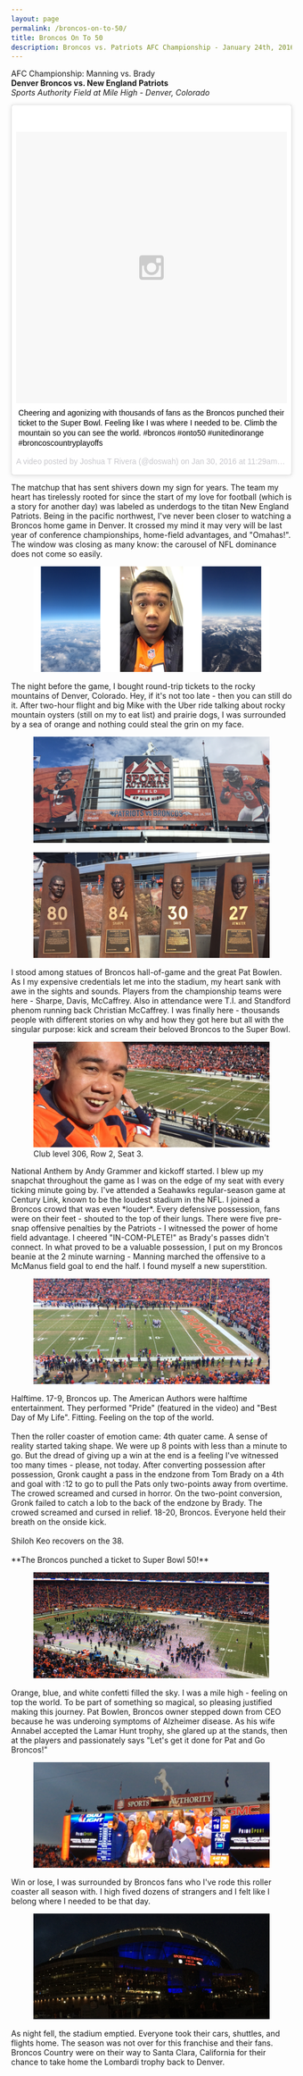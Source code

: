 ```yaml
---
layout: page
permalink: /broncos-on-to-50/
title: Broncos On To 50
description: Broncos vs. Patriots AFC Championship - January 24th, 2016
---
```


AFC Championship: Manning vs. Brady
<br>
**Denver Broncos vs. New England Patriots**
<br>
*Sports Authority Field at Mile High - Denver, Colorado*

<blockquote class="instagram-media" data-instgrm-captioned data-instgrm-version="6" style=" background:#FFF; border:0; border-radius:3px; box-shadow:0 0 1px 0 rgba(0,0,0,0.5),0 1px 10px 0 rgba(0,0,0,0.15); margin: 1px; max-width:658px; padding:0; width:99.375%; width:-webkit-calc(100% - 2px); width:calc(100% - 2px);"><div style="padding:8px;"> <div style=" background:#F8F8F8; line-height:0; margin-top:40px; padding:50.0% 0; text-align:center; width:100%;"> <div style=" background:url(data:image/png;base64,iVBORw0KGgoAAAANSUhEUgAAACwAAAAsCAMAAAApWqozAAAAGFBMVEUiIiI9PT0eHh4gIB4hIBkcHBwcHBwcHBydr+JQAAAACHRSTlMABA4YHyQsM5jtaMwAAADfSURBVDjL7ZVBEgMhCAQBAf//42xcNbpAqakcM0ftUmFAAIBE81IqBJdS3lS6zs3bIpB9WED3YYXFPmHRfT8sgyrCP1x8uEUxLMzNWElFOYCV6mHWWwMzdPEKHlhLw7NWJqkHc4uIZphavDzA2JPzUDsBZziNae2S6owH8xPmX8G7zzgKEOPUoYHvGz1TBCxMkd3kwNVbU0gKHkx+iZILf77IofhrY1nYFnB/lQPb79drWOyJVa/DAvg9B/rLB4cC+Nqgdz/TvBbBnr6GBReqn/nRmDgaQEej7WhonozjF+Y2I/fZou/qAAAAAElFTkSuQmCC); display:block; height:44px; margin:0 auto -44px; position:relative; top:-22px; width:44px;"></div></div> <p style=" margin:8px 0 0 0; padding:0 4px;"> <a href="https://www.instagram.com/p/BBLMoqPpiln/" style=" color:#000; font-family:Arial,sans-serif; font-size:14px; font-style:normal; font-weight:normal; line-height:17px; text-decoration:none; word-wrap:break-word;" target="_blank">Cheering and agonizing with thousands of fans as the Broncos punched their ticket to the Super Bowl. Feeling like I was where I needed to be. Climb the mountain so you can see the world. #broncos #onto50 #unitedinorange #broncoscountryplayoffs</a></p> <p style=" color:#c9c8cd; font-family:Arial,sans-serif; font-size:14px; line-height:17px; margin-bottom:0; margin-top:8px; overflow:hidden; padding:8px 0 7px; text-align:center; text-overflow:ellipsis; white-space:nowrap;">A video posted by Joshua T Rivera (@doswah) on <time style=" font-family:Arial,sans-serif; font-size:14px; line-height:17px;" datetime="2016-01-30T19:29:42+00:00">Jan 30, 2016 at 11:29am PST</time></p></div></blockquote> <script async defer src="//platform.instagram.com/en_US/embeds.js"></script>

The matchup that has sent shivers down my sign for years. The team my heart has tirelessly rooted for since the start of my love for football (which is a story for another day) was labeled as underdogs to the titan New England Patriots. Being in the pacific northwest, I've never been closer to watching a Broncos home game in Denver. It crossed my mind it may very will be last year of conference championships, home-field advantages, and "Omahas!". The window was closing as many know: the carousel of NFL dominance does not come so easily.
<figure>
	<img src="/images/onto50/flight.png">
</figure>
The night before the game, I bought round-trip tickets to the rocky mountains of Denver, Colorado. Hey, if it's not too late - then you can still do it. After two-hour flight and big Mike with the Uber ride talking about rocky mountain oysters (still on my to eat list) and prairie dogs, I was surrounded by a sea of orange and nothing could steal the grin on my face.
<figure>
	<img src="/images/onto50/sportsauthority.png">
</figure>
<figure>
	<img src="/images/onto50/smith-sharpe-davis-atwater.png">
</figure>
I stood among statues of Broncos hall-of-game and the great Pat Bowlen. As I my expensive credentials let me into the stadium, my heart sank with awe in the sights and sounds. Players from the championship teams were here - Sharpe, Davis, McCaffrey. Also in attendance were T.I. and Standford phenom running back Christian McCaffrey. I was finally here - thousands people with different stories on why and how they got here but all with the singular purpose: kick and scream their beloved Broncos to the Super Bowl.
<figure>
	<img src="/images/onto50/seat.png">
	<figcaption>Club level 306, Row 2, Seat 3.</figcaption>
</figure>
National Anthem by Andy Grammer and kickoff started. I blew up my snapchat throughout the game as I was on the edge of my seat with every ticking minute going by. I've attended a Seahawks regular-season game at Century Link, known to be the loudest stadium in the NFL. I joined a Broncos crowd that was even *louder*. Every defensive possession, fans were on their feet - shouted to the top of their lungs. There were five pre-snap offensive penalties by the Patriots - I witnessed the power of home field advantage. I cheered "IN-COM-PLETE!" as Brady's passes didn't connect. In what proved to be a valuable possession, I put on my Broncos beanie at the 2 minute warning - Manning marched the offensive to a McManus field goal to end the half. I found myself a new superstition.
<figure>
	<img src="/images/onto50/field.png">
</figure>
Halftime. 17-9, Broncos up. The American Authors were halftime entertainment. They performed "Pride" (featured in the video) and "Best Day of My Life". Fitting. Feeling on the top of the world.
<br><br>
Then the roller coaster of emotion came: 4th quater came. A sense of reality started taking shape. We were up 8 points with less than a minute to go. But the dread of giving up a win at the end is a feeling I've witnessed too many times - please, not today. After converting possession after possession, Gronk caught a pass in the endzone from Tom Brady on a 4th and goal with :12 to go to pull the Pats only two-points away from overtime. The crowed screamed and cursed in horror. On the two-point conversion, Gronk failed to catch a lob to the back of the endzone by Brady. The crowed screamed and cursed in relief. 18-20, Broncos. Everyone held their breath on the onside kick.
<br><br>
Shiloh Keo recovers on the 38.
<br><br>
**The Broncos punched a ticket to Super Bowl 50!**
<figure>
	<img src="/images/onto50/confetti.png">
</figure>
Orange, blue, and white confetti filled the sky. I was a mile high - feeling on top the world. To be part of something so magical, so pleasing justified making this journey. Pat Bowlen, Broncos owner stepped down from CEO because he was underoing symptoms of Alzheimer disease. As his wife Annabel accepted the Lamar Hunt trophy, she glared up at the stands, then at the players and passionately says "Let's get it done for Pat and Go Broncos!" 
<figure>
	<img src="/images/onto50/forpat.png">
</figure>
Win or lose, I was surrounded by Broncos fans who I've rode this roller coaster all season with. I high fived dozens of strangers and I felt like I belong where I needed to be that day.
<figure>
	<img src="/images/onto50/goodnight.png">
</figure>
As night fell, the stadium emptied. Everyone took their cars, shuttles, and flights home. The season was not over for this franchise and their fans. Broncos Country were on their way to Santa Clara, California for their chance to take home the Lombardi trophy back to Denver.





